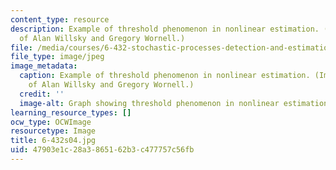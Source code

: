 ```yaml
---
content_type: resource
description: Example of threshold phenomenon in nonlinear estimation. (Image courtesy
  of Alan Willsky and Gregory Wornell.)
file: /media/courses/6-432-stochastic-processes-detection-and-estimation-spring-2004/47903e1c28a3865162b3c477757c56fb_6-432s04.jpg
file_type: image/jpeg
image_metadata:
  caption: Example of threshold phenomenon in nonlinear estimation. (Image courtesy
    of Alan Willsky and Gregory Wornell.)
  credit: ''
  image-alt: Graph showing threshold phenomenon in nonlinear estimation.
learning_resource_types: []
ocw_type: OCWImage
resourcetype: Image
title: 6-432s04.jpg
uid: 47903e1c-28a3-8651-62b3-c477757c56fb
---
```

